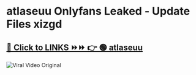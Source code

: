 
 # atlaseuu Onlyfans Leaked - Update Files xizgd

## <h2><a href="https://clipsfans.com/atlaseuu&ref=git">🔗 Click to LINKS ⏩⏩ 👉 🟢 atlaseuu </a></h2>

<a href="https://clipsfans.com/atlaseuu&ref=git" rel="nofollow" data-target="animated-image.originalLink"><img src="https://i.ibb.co.com/xMMVF88/686577567.gif" alt="Viral Video Original" style="max-width: 100%; display: inline-block;" data-target="animated-image.originalImage"></a>

